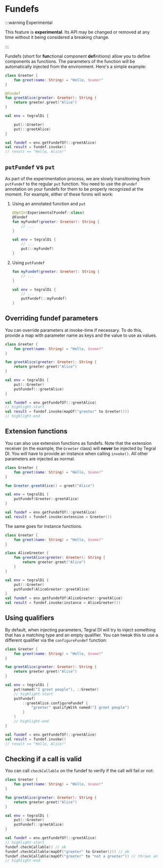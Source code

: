 # Fundefs

:::warning Experimental

This feature is **experimental**. Its API may be changed or removed at any time without it being considered a breaking change.

:::

Fundefs (short for **fun**ctional component **def**initions) allow you to define components as functions. The parameters of the function will be automatically injected from the environment. Here's a simple example:

```kotlin
class Greeter {
    fun greet(name: String) = "Hello, $name!"
}

@Fundef
fun greetAlice(greeter: Greeter): String {
    return greeter.greet("Alice")
}

val env = tegralDi {

    put(::Greeter)
    put(::greetAlice)
}

val fundef = env.getFundefOf(::greetAlice)
val result = fundef.invoke()
// result == "Hello, Alice!"
```

## `putFundef` vs `put`

As part of the experimentation process, we are slowly transitioning from `putFundef` to the regular `put` function. You need to use the `@Fundef` annotation on your fundefs for them to be properly recognized at the moment. For example, either of these forms will work:

1. Using an annotated function and `put`

    ```kotlin
    @OptIn(ExperimentalFundef::class)
    @Fundef
    fun myFundef(greeter: Greeter): String {
        // ...
    }

    val env = tegralDi {
        // ...
        put(::myFundef)
    }
    ```

2. Using `putFundef`

    ```kotlin
    fun myFundef(greeter: Greeter): String {
        // ...
    }

    val env = tegralDi {
        // ...
        putFundef(::myFundef)
    }
    ```

## Overriding fundef parameters

You can override parameters at invoke-time if necessary. To do this, provide a map with parameter name as keys and the value to use as values.

```kotlin
class Greeter {
    fun greet(name: String) = "Hello, $name!"
}

fun greetAlice(greeter: Greeter): String {
    return greeter.greet("Alice")
}

val env = tegralDi {
    put(::Greeter)
    putFundef(::greetAlice)
}

val fundef = env.getFundefOf(::greetAlice)
// highlight-start
val result = fundef.invoke(mapOf("greeter" to Greeter()))
// highlight-end
```

## Extension functions

You can also use extension functions as fundefs. Note that the extension receiver (in the example, the `Greeter` class) will **never** be injected by Tegral DI. You will have to provide an instance when calling `invoke()`. All other parameters are injected as normal.

```kotlin
class Greeter {
    fun greet(name: String) = "Hello, $name!"
}

fun Greeter.greetAlice() = greet("Alice")

val env = tegralDi {
    putFundef(Greeter::greetAlice)
}

val fundef = env.getFundefOf(::greetAlice)
val result = fundef.invoke(extension = Greeter())
```

The same goes for instance functions.

```kotlin
class Greeter {
    fun greet(name: String) = "Hello, $name!"
}

class AliceGreeter {
    fun greetAlice(greeter: Greeter): String {
        return greeter.greet("Alice")
    }
}

val env = tegralDi {
    put(::Greeter)
    putFundef(AliceGreeter::greetAlice)
}
val fundef = env.getFundefOf(AliceGreeter::greetAlice)
val result = fundef.invoke(instance = AliceGreeter())
```

## Using qualifiers

By default, when injecting parameters, Tegral DI will try to inject something that has a matching type and an empty qualifier. You can tweak this to use a different qualifier via the `configureFundef` function:

```kotlin
class Greeter {
    fun greet(name: String) = "Hello, $name!"
}

fun greetAlice(greeter: Greeter): String {
    return greeter.greet("Alice")
}

val env = tegralDi {
    put(named("I greet people"), ::Greeter)
    // highlight-start
    putFundef(
        ::greetAlice.configureFundef {
            "greeter" qualifyWith named("I greet people")
        }
    )
    // highlight-end
}

val fundef = env.getFundefOf(::greetAlice)
val result = fundef.invoke()
// result == "Hello, Alice!"
```

## Checking if a call is valid

You can call `checkCallable` on the fundef to verify if the call will fail or not:

```kotlin
class Greeter {
    fun greet(name: String) = "Hello, $name!"
}

fun greetAlice(greeter: Greeter): String {
    return greeter.greet("Alice")
}

val env = tegralDi {
    put(::Greeter)
    putFundef(::greetAlice)
}

val fundef = env.getFundefOf(::greetAlice)
// highlight-start
fundef.checkCallable() // ok
fundef.checkCallable(mapOf("greeter" to Greeter())) // ok
fundef.checkCallable(mapOf("greeter" to "not a greeter")) // throws an exception
// highlight-end
```
